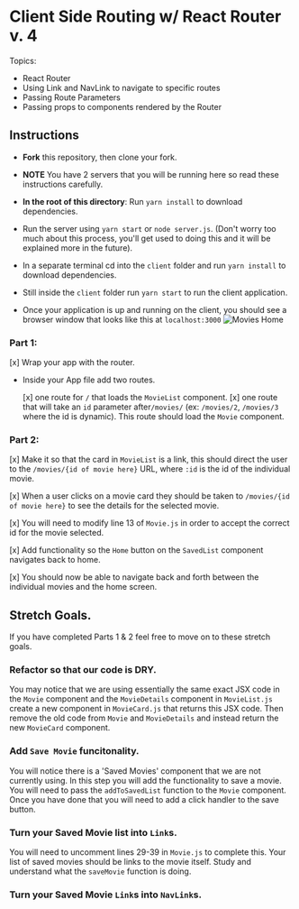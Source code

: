 # Client Side Routing w/ React Router v. 4

Topics:

- React Router
- Using Link and NavLink to navigate to specific routes
- Passing Route Parameters
- Passing props to components rendered by the Router

## Instructions

- **Fork** this repository, then clone your fork.
- **NOTE** You have 2 servers that you will be running here so read these instructions carefully.
- **In the root of this directory**: Run `yarn install` to download dependencies.
- Run the server using `yarn start` or `node server.js`. (Don't worry too much about this process, you'll get used to doing this and it will be explained more in the future).
- In a separate terminal cd into the `client` folder and run `yarn install` to download dependencies.
- Still inside the `client` folder run `yarn start` to run the client application.

- Once your application is up and running on the client, you should see a browser window that looks like this at `localhost:3000`
  ![Movies Home](https://ibin.co/3xhmmHVl9BKF.png)

### Part 1:

[x] Wrap your app with the router.

- Inside your App file add two routes.

  [x] one route for `/` that loads the `MovieList` component.
  [x] one route that will take an `id` parameter after`/movies/` (ex: `/movies/2`, `/movies/3` where the id is dynamic). This route should load the `Movie` component.

### Part 2:

[x] Make it so that the card in `MovieList` is a link, this should direct the user to the `/movies/{id of movie here}` URL, where `:id` is the id of the individual movie.

[x] When a user clicks on a movie card they should be taken to `/movies/{id of movie here}` to see the details for the selected movie.

[x] You will need to modify line 13 of `Movie.js` in order to accept the correct id for the movie selected.

[x] Add functionality so the `Home` button on the `SavedList` component navigates back to home.

[x] You should now be able to navigate back and forth between the individual movies and the home screen.

## Stretch Goals.

If you have completed Parts 1 & 2 feel free to move on to these stretch goals.

### Refactor so that our code is DRY.

You may notice that we are using essentially the same exact JSX code in the `Movie` component and the `MovieDetails` component in `MovieList.js` create a new component in `MovieCard.js` that returns this JSX code. Then remove the old code from `Movie` and `MovieDetails` and instead return the new `MovieCard` component.

### Add `Save Movie` funcitonality.

You will notice there is a 'Saved Movies' component that we are not currently using. In this step you will add the functionality to save a movie. You will need to pass the `addToSavedList` function to the `Movie` component. Once you have done that you will need to add a click handler to the save button.

### Turn your Saved Movie list into `Link`s.

You will need to uncomment lines 29-39 in `Movie.js` to complete this. Your list of saved movies should be links to the movie itself. Study and understand what the `saveMovie` function is doing.

### Turn your Saved Movie `Link`s into `NavLink`s.
